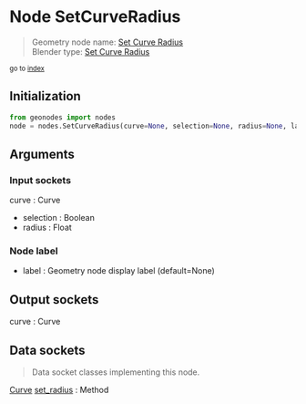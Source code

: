 
# Node SetCurveRadius

> Geometry node name: [Set Curve Radius](https://docs.blender.org/manual/en/latest/modeling/geometry_nodes/material/set_curve_radius.html)<br>
  Blender type: [Set Curve Radius](https://docs.blender.org/api/current/bpy.types.GeometryNodeSetCurveRadius.html)
  
<sub>go to [index](/docs/index.md)</sub>

## Initialization

```python
from geonodes import nodes
node = nodes.SetCurveRadius(curve=None, selection=None, radius=None, label=None)
```



## Arguments


### Input sockets

curve : Curve
- selection : Boolean
- radius : Float

### Node label

- label : Geometry node display label (default=None)

## Output sockets

curve : Curve

## Data sockets

> Data socket classes implementing this node.
  
[Curve](/docs/sockets/Curve.md) [set_radius](/docs/sockets/Curve.md#set_radius) : Method

